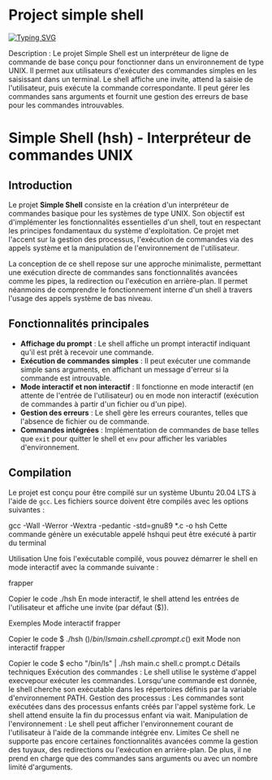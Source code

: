 # Project simple shell

[![Typing SVG](https://readme-typing-svg.herokuapp.com?font=Fira+Code&pause=1000&width=435&lines=AUTEURS+++%3A+Wilfried+Panol+Gu%C3%A9l%C3%A9+;Kanga+kouakoua+brice;Nomen+Ratsimba)](https://git.io/typing-svg)



Description :
Le projet Simple Shell est un interpréteur de ligne de commande de base conçu pour fonctionner dans un environnement de type UNIX. Il permet aux utilisateurs d'exécuter des commandes simples en les saisissant dans un terminal. Le shell affiche une invite, attend la saisie de l'utilisateur, puis exécute la commande correspondante. Il peut gérer les commandes sans arguments et fournit une gestion des erreurs de base pour les commandes introuvables.

# Simple Shell (hsh) - Interpréteur de commandes UNIX

## Introduction

Le projet **Simple Shell** consiste en la création d'un interpréteur de commandes basique pour les systèmes de type UNIX. Son objectif est d'implémenter les fonctionnalités essentielles d'un shell, tout en respectant les principes fondamentaux du système d'exploitation. Ce projet met l'accent sur la gestion des processus, l'exécution de commandes via des appels système et la manipulation de l'environnement de l'utilisateur.

La conception de ce shell repose sur une approche minimaliste, permettant une exécution directe de commandes sans fonctionnalités avancées comme les pipes, la redirection ou l'exécution en arrière-plan. Il permet néanmoins de comprendre le fonctionnement interne d'un shell à travers l'usage des appels système de bas niveau.

## Fonctionnalités principales

- **Affichage du prompt** : Le shell affiche un prompt interactif indiquant qu'il est prêt à recevoir une commande.
- **Exécution de commandes simples** : Il peut exécuter une commande simple sans arguments, en affichant un message d'erreur si la commande est introuvable.
- **Mode interactif et non interactif** : Il fonctionne en mode interactif (en attente de l'entrée de l'utilisateur) ou en mode non interactif (exécution de commandes à partir d'un fichier ou d'un pipe).
- **Gestion des erreurs** : Le shell gère les erreurs courantes, telles que l'absence de fichier ou de commande.
- **Commandes intégrées** : Implémentation de commandes de base telles que `exit` pour quitter le shell et `env` pour afficher les variables d'environnement.

## Compilation

Le projet est conçu pour être compilé sur un système Ubuntu 20.04 LTS à l'aide de `gcc`. Les fichiers source doivent être compilés avec les options suivantes :

gcc -Wall -Werror -Wextra -pedantic -std=gnu89 *.c -o hsh
Cette commande génère un exécutable appelé hshqui peut être exécuté à partir du terminal

Utilisation
Une fois l'exécutable compilé, vous pouvez démarrer le shell en mode interactif avec la commande suivante :

frapper

Copier le code
./hsh
En mode interactif, le shell attend les entrées de l'utilisateur et affiche une invite (par défaut ($)).

Exemples
Mode interactif
frapper

Copier le code
$ ./hsh
($) /bin/ls
main.c  shell.c  prompt.c
($) exit
Mode non interactif
frapper

Copier le code
$ echo "/bin/ls" | ./hsh
main.c  shell.c  prompt.c
Détails techniques
Exécution des commandes : Le shell utilise le système d'appel execvepour exécuter les commandes. Lorsqu'une commande est donnée, le shell cherche son exécutable dans les répertoires définis par la variable d'environnement PATH.
Gestion des processus : Les commandes sont exécutées dans des processus enfants créés par l'appel système fork. Le shell attend ensuite la fin du processus enfant via wait.
Manipulation de l'environnement : Le shell peut afficher l'environnement courant de l'utilisateur à l'aide de la commande intégrée env.
Limites
Ce shell ne supporte pas encore certaines fonctionnalités avancées comme la gestion des tuyaux, des redirections ou l'exécution en arrière-plan. De plus, il ne prend en charge que des commandes sans arguments ou avec un nombre limité d'arguments.

<a href="https://zupimages.net/viewer.php?id=25/02/792p.png"><img src="https://zupimages.net/up/25/02/792p.png" alt="" /></a>
